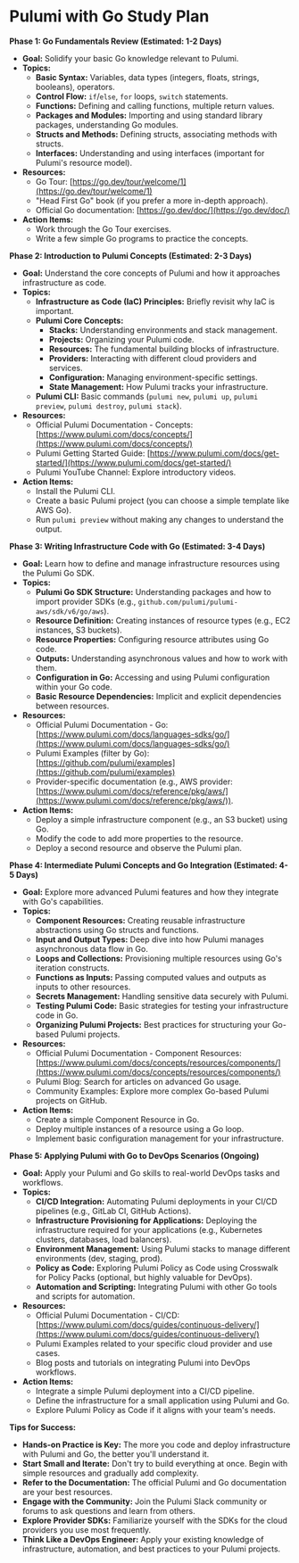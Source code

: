 # Pulumi with Go Study Plan

**Phase 1: Go Fundamentals Review (Estimated: 1-2 Days)**
* **Goal:** Solidify your basic Go knowledge relevant to Pulumi.
* **Topics:**
    * **Basic Syntax:** Variables, data types (integers, floats, strings, booleans), operators.
    * **Control Flow:** `if`/`else`, `for` loops, `switch` statements.
    * **Functions:** Defining and calling functions, multiple return values.
    * **Packages and Modules:** Importing and using standard library packages, understanding Go modules.
    * **Structs and Methods:** Defining structs, associating methods with structs.
    * **Interfaces:** Understanding and using interfaces (important for Pulumi's resource model).
* **Resources:**
    * Go Tour: [https://go.dev/tour/welcome/1](https://go.dev/tour/welcome/1)
    * "Head First Go" book (if you prefer a more in-depth approach).
    * Official Go documentation: [https://go.dev/doc/](https://go.dev/doc/)
* **Action Items:**
    * Work through the Go Tour exercises.
    * Write a few simple Go programs to practice the concepts.

**Phase 2: Introduction to Pulumi Concepts (Estimated: 2-3 Days)**

* **Goal:** Understand the core concepts of Pulumi and how it approaches infrastructure as code.
* **Topics:**
    * **Infrastructure as Code (IaC) Principles:** Briefly revisit why IaC is important.
    * **Pulumi Core Concepts:**
        * **Stacks:** Understanding environments and stack management.
        * **Projects:** Organizing your Pulumi code.
        * **Resources:** The fundamental building blocks of infrastructure.
        * **Providers:** Interacting with different cloud providers and services.
        * **Configuration:** Managing environment-specific settings.
        * **State Management:** How Pulumi tracks your infrastructure.
    * **Pulumi CLI:** Basic commands (`pulumi new`, `pulumi up`, `pulumi preview`, `pulumi destroy`, `pulumi stack`).
* **Resources:**
    * Official Pulumi Documentation - Concepts: [https://www.pulumi.com/docs/concepts/](https://www.pulumi.com/docs/concepts/)
    * Pulumi Getting Started Guide: [https://www.pulumi.com/docs/get-started/](https://www.pulumi.com/docs/get-started/)
    * Pulumi YouTube Channel: Explore introductory videos.
* **Action Items:**
    * Install the Pulumi CLI.
    * Create a basic Pulumi project (you can choose a simple template like AWS Go).
    * Run `pulumi preview` without making any changes to understand the output.

**Phase 3: Writing Infrastructure Code with Go (Estimated: 3-4 Days)**

* **Goal:** Learn how to define and manage infrastructure resources using the Pulumi Go SDK.
* **Topics:**
    * **Pulumi Go SDK Structure:** Understanding packages and how to import provider SDKs (e.g., `github.com/pulumi/pulumi-aws/sdk/v6/go/aws`).
    * **Resource Definition:** Creating instances of resource types (e.g., EC2 instances, S3 buckets).
    * **Resource Properties:** Configuring resource attributes using Go code.
    * **Outputs:** Understanding asynchronous values and how to work with them.
    * **Configuration in Go:** Accessing and using Pulumi configuration within your Go code.
    * **Basic Resource Dependencies:** Implicit and explicit dependencies between resources.
* **Resources:**
    * Official Pulumi Documentation - Go: [https://www.pulumi.com/docs/languages-sdks/go/](https://www.pulumi.com/docs/languages-sdks/go/)
    * Pulumi Examples (filter by Go): [https://github.com/pulumi/examples](https://github.com/pulumi/examples)
    * Provider-specific documentation (e.g., AWS provider: [https://www.pulumi.com/docs/reference/pkg/aws/](https://www.pulumi.com/docs/reference/pkg/aws/)).
* **Action Items:**
    * Deploy a simple infrastructure component (e.g., an S3 bucket) using Go.
    * Modify the code to add more properties to the resource.
    * Deploy a second resource and observe the Pulumi plan.

**Phase 4: Intermediate Pulumi Concepts and Go Integration (Estimated: 4-5 Days)**

* **Goal:** Explore more advanced Pulumi features and how they integrate with Go's capabilities.
* **Topics:**
    * **Component Resources:** Creating reusable infrastructure abstractions using Go structs and functions.
    * **Input and Output Types:** Deep dive into how Pulumi manages asynchronous data flow in Go.
    * **Loops and Collections:** Provisioning multiple resources using Go's iteration constructs.
    * **Functions as Inputs:** Passing computed values and outputs as inputs to other resources.
    * **Secrets Management:** Handling sensitive data securely with Pulumi.
    * **Testing Pulumi Code:** Basic strategies for testing your infrastructure code in Go.
    * **Organizing Pulumi Projects:** Best practices for structuring your Go-based Pulumi projects.
* **Resources:**
    * Official Pulumi Documentation - Component Resources: [https://www.pulumi.com/docs/concepts/resources/components/](https://www.pulumi.com/docs/concepts/resources/components/)
    * Pulumi Blog: Search for articles on advanced Go usage.
    * Community Examples: Explore more complex Go-based Pulumi projects on GitHub.
* **Action Items:**
    * Create a simple Component Resource in Go.
    * Deploy multiple instances of a resource using a Go loop.
    * Implement basic configuration management for your infrastructure.

**Phase 5: Applying Pulumi with Go to DevOps Scenarios (Ongoing)**

* **Goal:** Apply your Pulumi and Go skills to real-world DevOps tasks and workflows.
* **Topics:**
    * **CI/CD Integration:** Automating Pulumi deployments in your CI/CD pipelines (e.g., GitLab CI, GitHub Actions).
    * **Infrastructure Provisioning for Applications:** Deploying the infrastructure required for your applications (e.g., Kubernetes clusters, databases, load balancers).
    * **Environment Management:** Using Pulumi stacks to manage different environments (dev, staging, prod).
    * **Policy as Code:** Exploring Pulumi Policy as Code using Crosswalk for Policy Packs (optional, but highly valuable for DevOps).
    * **Automation and Scripting:** Integrating Pulumi with other Go tools and scripts for automation.
* **Resources:**
    * Official Pulumi Documentation - CI/CD: [https://www.pulumi.com/docs/guides/continuous-delivery/](https://www.pulumi.com/docs/guides/continuous-delivery/)
    * Pulumi Examples related to your specific cloud provider and use cases.
    * Blog posts and tutorials on integrating Pulumi into DevOps workflows.
* **Action Items:**
    * Integrate a simple Pulumi deployment into a CI/CD pipeline.
    * Define the infrastructure for a small application using Pulumi and Go.
    * Explore Pulumi Policy as Code if it aligns with your team's needs.

**Tips for Success:**

* **Hands-on Practice is Key:** The more you code and deploy infrastructure with Pulumi and Go, the better you'll understand it.
* **Start Small and Iterate:** Don't try to build everything at once. Begin with simple resources and gradually add complexity.
* **Refer to the Documentation:** The official Pulumi and Go documentation are your best resources.
* **Engage with the Community:** Join the Pulumi Slack community or forums to ask questions and learn from others.
* **Explore Provider SDKs:** Familiarize yourself with the SDKs for the cloud providers you use most frequently.
* **Think Like a DevOps Engineer:** Apply your existing knowledge of infrastructure, automation, and best practices to your Pulumi projects.
